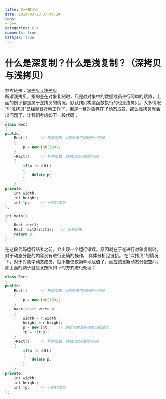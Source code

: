 ```yaml
---
title: C++知识点
date: 2019-03-23 07:46:24
tags:
- C++
categories: C++
comments: true
mathjax: true
---
```

# 什么是深复制？什么是浅复制？（深拷贝与浅拷贝）  
参考链接：[深拷贝与浅拷贝](https://blog.csdn.net/bluescorpio/article/details/4322682)  
所谓浅拷贝，指的是在对象复制时，只是对对象中的数据成员进行简单的赋值，上面的例子都是属于浅拷贝的情况，默认拷贝构造函数执行的也是浅拷贝。大多情况下“浅拷贝”已经能很好地工作了，但是一旦对象存在了动态成员，那么浅拷贝就会出问题了，让我们考虑如下一段代码：  
```C++
class Rect
{
public:
	Rect()		// 构造函数，p指向堆中分配的一空间
	{
		p = new int(100);
	}
	~Rect()		// 析构函数，释放动态分配的空间
	{
		if(p != NULL)	
		{
			delete p;
		}
	}
private:
	int width;
	int height;
	int *p;		// 一指针成员
};

int main()
{
	Rect rect1;
	Rect rect2(rect1);   // 复制对象
	return 0;
}
```
在这段代码运行结束之前，会出现一个运行错误。原因就在于在进行对象复制时，对于动态分配的内容没有进行正确的操作。
具体分析见链接。
在“深拷贝”的情况下，对于对象中动态成员，就不能仅仅简单地赋值了，而应该重新动态分配空间，如上面的例子就应该按照如下的方式进行处理：
```C++
class Rect
{
public:
	Rect()		// 构造函数，p指向堆中分配的一空间
	{
		p = new int(100);
	}
	Rect(const Rect& r)
	{
		width = r.width;
		height = r.height;
		p = new int;	// 为新对象重新动态分配空间
		*p = *(r.p);
	}
	~Rect()		// 析构函数，释放动态分配的空间
	{
		if(p != NULL)	
		{
			delete p;
		}
	}
private:
	int width;
	int height;
	int *p;		// 一指针成员
};
```